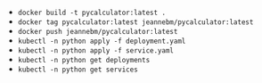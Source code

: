 * ```docker build -t pycalculator:latest .```
* ```docker tag pycalculator:latest jeannebm/pycalculator:latest```
* ```docker push jeannebm/pycalculator:latest```
* ```kubectl -n python apply -f deployment.yaml```
* ```kubectl -n python apply -f service.yaml```
* ```kubectl -n python get deployments```
* ```kubectl -n python get services```
